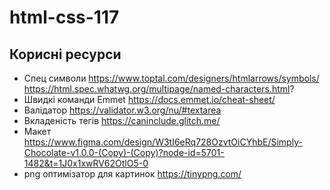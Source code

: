 # html-css-117

## Корисні ресурси

- Спец символи https://www.toptal.com/designers/htmlarrows/symbols/
  https://html.spec.whatwg.org/multipage/named-characters.html?
- Швидкі команди Emmet https://docs.emmet.io/cheat-sheet/
- Валідатор https://validator.w3.org/nu/#textarea
- Вкладеність тегів https://caninclude.glitch.me/
- Макет
  https://www.figma.com/design/W3tI6eRq728OzvtOiCYhbE/Simply-Chocolate-v1.0.0-(Copy)-(Copy)?node-id=5701-1482&t=1J0x1xwRV62OtlO5-0
- png оптимізатор для картинок https://tinypng.com/
